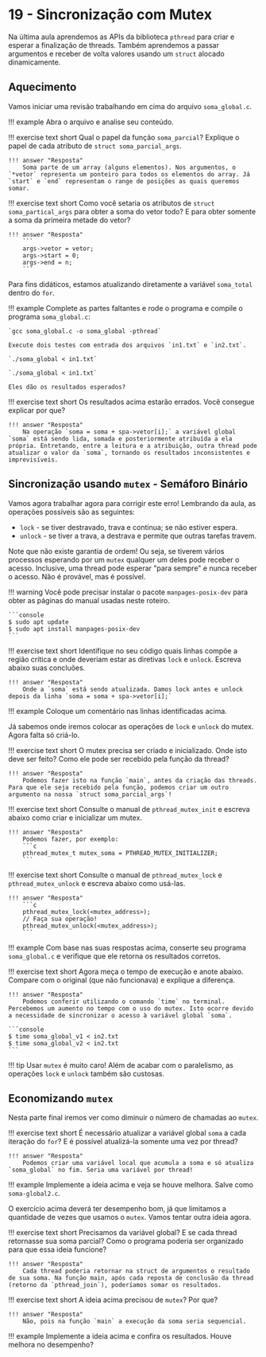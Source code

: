 # 19 - Sincronização com Mutex

Na última aula aprendemos as APIs da biblioteca `pthread` para criar e esperar a finalização de threads. Também aprendemos a passar argumentos e receber de volta valores usando um `struct` alocado dinamicamente.

## Aquecimento

Vamos iniciar uma revisão trabalhando em cima do arquivo `soma_global.c`.

!!! example
    Abra o arquivo e analise seu conteúdo.

!!! exercise text short
    Qual o papel da função `soma_parcial`?  Explique o papel de cada atributo de `struct soma_parcial_args`.

    !!! answer "Resposta"
        Soma parte de um array (alguns elementos). Nos argumentos, o `*vetor` representa um ponteiro para todos os elementos do array. Já `start` e `end` representam o range de posições as quais queremos somar. 

!!! exercise text short
    Como você setaria os atributos de `struct soma_partical_args` para obter a soma do vetor todo? E para obter somente a soma da primeira metade do vetor?

    !!! answer "Resposta"
        ```
        args->vetor = vetor;
        args->start = 0;
        args->end = n;
        ```

Para fins didáticos, estamos atualizando diretamente a variável `soma_total` dentro do `for`.

!!! example
    Complete as partes faltantes e rode o programa e compile o programa `soma_global.c`: 
    
    `gcc soma_global.c -o soma_global -pthread` 
    
    Execute dois testes com entrada dos arquivos `in1.txt` e `in2.txt`.
    
    `./soma_global < in1.txt`

    `./soma_global < in1.txt`

    Eles dão os resultados esperados?

!!! exercise text short
    Os resultados acima estarão errados. Você consegue explicar por que?

    !!! answer "Resposta"
        Na operação `soma = soma + spa->vetor[i];` a variável global `soma` está sendo lida, somada e posteriormente atribuída a ela própria. Entretando, entre a leitura e a atribuição, outra thread pode atualizar o valor da `soma`, tornando os resultados inconsistentes e imprevisíveis.

## Sincronização usando `mutex` - Semáforo Binário

Vamos agora trabalhar agora para corrigir este erro! Lembrando da aula, as operações possíveis são as seguintes:

* `lock` - se tiver destravado, trava e continua; se não estiver espera.
* `unlock` - se tiver a trava, a destrava e permite que outras tarefas travem.

Note que não existe garantia de ordem! Ou seja, se tiverem vários processos esperando por um `mutex` qualquer um deles pode receber o acesso. Inclusive, uma thread pode esperar "para sempre" e nunca receber o acesso. Não é provável, mas é possível.

!!! warning
    Você pode precisar instalar o pacote `manpages-posix-dev` para obter as páginas do manual usadas neste roteiro.

<div class="termy">

    ```console
    $ sudo apt update
    $ sudo apt install manpages-posix-dev
    ```

</div>

!!! exercise text short
    Identifique no seu código quais linhas compõe a região crítica e onde deveriam estar as diretivas `lock` e `unlock`. Escreva abaixo suas concluões.

    !!! answer "Resposta"
        Onde a `soma` está sendo atualizada. Damos lock antes e unlock depois da linha `soma = soma + spa->vetor[i];`

!!! example
     Coloque um comentário nas linhas identificadas acima.

Já sabemos onde iremos colocar as operações de `lock` e `unlock` do mutex. Agora falta só criá-lo.

!!! exercise text short
    O mutex precisa ser criado e inicializado. Onde isto deve ser feito? Como ele pode ser recebido pela função da thread?

    !!! answer "Resposta"
        Podemos fazer isto na função `main`, antes da criação das threads. Para que ele seja recebido pela função, podemos criar um outro argumento na nossa `struct soma_parcial_args`!

!!! exercise text short
    Consulte o manual de `pthread_mutex_init` e escreva abaixo como criar e inicializar um mutex.

    !!! answer "Resposta"
        Podemos fazer, por exemplo:
        ```c
        pthread_mutex_t mutex_soma = PTHREAD_MUTEX_INITIALIZER;
        ```


!!! exercise text short
    Consulte o manual de `pthread_mutex_lock` e `pthread_mutex_unlock` e escreva abaixo como usá-las.

    !!! answer "Resposta"
        ```c
        pthread_mutex_lock(<mutex_address>);
        // Faça sua operação!
        pthread_mutex_unlock(<mutex_address>);
        ```

!!! example
    Com base nas suas respostas acima, conserte seu programa `soma_global.c` e verifique que ele retorna os resultados corretos.

!!! exercise text short
    Agora meça o tempo de execução e anote abaixo. Compare com o original (que não funcionava) e explique a diferença.

    !!! answer "Resposta"
        Podemos conferir utilizando o comando `time` no terminal. Percebemos um aumento no tempo com o uso do mutex. Isto ocorre devido a necessidade de sincronizar o acesso à variável global `soma`.

<div class="termy">

    ```console
    $ time soma_global_v1 < in2.txt
    $ time soma_global_v2 < in2.txt
    ```

</div>

!!! tip
    Usar `mutex` é muito caro! Além de acabar com o paralelismo, as operações `lock` e `unlock` também são custosas.

## Economizando `mutex`

Nesta parte final iremos ver como diminuir o número de chamadas ao `mutex`.

!!! exercise text short
    É necessário atualizar a variável global `soma` a cada iteração do `for`? E é possível atualizá-la somente uma vez por thread?

    !!! answer "Resposta"
        Podemos criar uma variável local que acumula a soma e só atualiza `soma_global` no fim. Seria uma variável por thread!

!!! example
    Implemente a ideia acima e veja se houve melhora. Salve como `soma-global2.c`.

O exercício acima deverá ter desempenho bom, já que limitamos a quantidade de vezes que usamos o `mutex`. Vamos tentar outra ideia agora.

!!! exercise text  short
    Precisamos da variável global? E se cada thread retornasse sua soma parcial? Como o programa poderia ser organizado para que essa ideia funcione?

    !!! answer "Resposta"
        Cada thread poderia retornar na struct de argumentos o resultado de sua soma. Na função main, após cada reposta de conclusão da thread (retorno da `pthread_join`), poderíamos somar os resultados.

!!! exercise text short
    A ideia acima precisou de `mutex`? Por que?

    !!! answer "Resposta"
        Não, pois na função `main` a execução da soma seria sequencial.

!!! example
    Implemente a ideia acima e confira os resultados. Houve melhora no desempenho?


